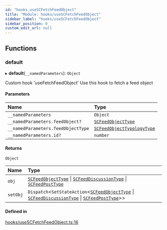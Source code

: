 ```yaml
---
id: "hooks_useSCFetchFeedObject"
title: "Module: hooks/useSCFetchFeedObject"
sidebar_label: "hooks/useSCFetchFeedObject"
sidebar_position: 0
custom_edit_url: null
---
```


## Functions

### default

▸ **default**(`__namedParameters`): `Object`

Custom hook 'useFetchFeedObject'
Use this hook to fetch a feed object

#### Parameters

| Name | Type |
| :------ | :------ |
| `__namedParameters` | `Object` |
| `__namedParameters.feedObject?` | [`SCFeedObjectType`](../interfaces/types_feed.SCFeedObjectType) |
| `__namedParameters.feedObjectType` | [`SCFeedObjectTypologyType`](../enums/types_feed.SCFeedObjectTypologyType) |
| `__namedParameters.id?` | `number` |

#### Returns

`Object`

| Name | Type |
| :------ | :------ |
| `obj` | [`SCFeedObjectType`](../interfaces/types_feed.SCFeedObjectType) \| [`SCFeedDiscussionType`](../interfaces/types_feed.SCFeedDiscussionType) \| [`SCFeedPostType`](../interfaces/types_feed.SCFeedPostType) |
| `setObj` | `Dispatch`<`SetStateAction`<[`SCFeedObjectType`](../interfaces/types_feed.SCFeedObjectType) \| [`SCFeedDiscussionType`](../interfaces/types_feed.SCFeedDiscussionType) \| [`SCFeedPostType`](../interfaces/types_feed.SCFeedPostType)\>\> |

#### Defined in

[hooks/useSCFetchFeedObject.ts:16](https://github.com/selfcommunity/community-ui/blob/7f26f69/packages/sc-core/src/hooks/useSCFetchFeedObject.ts#L16)
